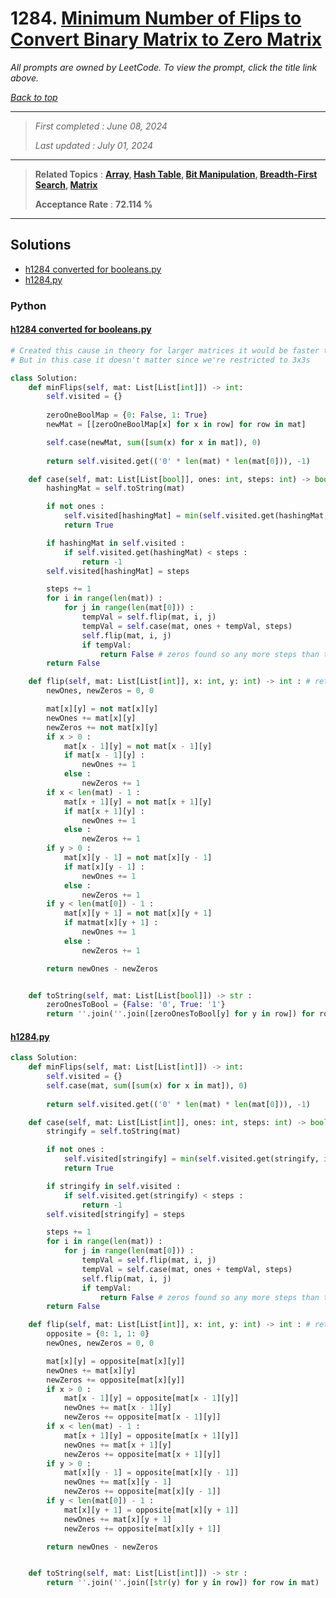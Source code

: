 # 1284. [Minimum Number of Flips to Convert Binary Matrix to Zero Matrix](<https://leetcode.com/problems/minimum-number-of-flips-to-convert-binary-matrix-to-zero-matrix>)

*All prompts are owned by LeetCode. To view the prompt, click the title link above.*

*[Back to top](<../README.md>)*

------

> *First completed : June 08, 2024*
>
> *Last updated : July 01, 2024*

------

> **Related Topics** : **[Array](<by_topic/Array.md>), [Hash Table](<by_topic/Hash Table.md>), [Bit Manipulation](<by_topic/Bit Manipulation.md>), [Breadth-First Search](<by_topic/Breadth-First Search.md>), [Matrix](<by_topic/Matrix.md>)**
>
> **Acceptance Rate** : **72.114 %**

------

## Solutions

- [h1284 converted for booleans.py](<../my-submissions/h1284 converted for booleans.py>)
- [h1284.py](<../my-submissions/h1284.py>)
### Python
#### [h1284 converted for booleans.py](<../my-submissions/h1284 converted for booleans.py>)
```Python
# Created this cause in theory for larger matrices it would be faster to use booleans instead of integers
# But in this case it doesn't matter since we're restricted to 3x3s

class Solution:
    def minFlips(self, mat: List[List[int]]) -> int:
        self.visited = {}
        
        zeroOneBoolMap = {0: False, 1: True}
        newMat = [[zeroOneBoolMap[x] for x in row] for row in mat]

        self.case(newMat, sum([sum(x) for x in mat]), 0)
        
        return self.visited.get(('0' * len(mat) * len(mat[0])), -1)

    def case(self, mat: List[List[bool]], ones: int, steps: int) -> bool:
        hashingMat = self.toString(mat)

        if not ones :
            self.visited[hashingMat] = min(self.visited.get(hashingMat, inf), steps)
            return True

        if hashingMat in self.visited :
            if self.visited.get(hashingMat) < steps :
                return -1
        self.visited[hashingMat] = steps

        steps += 1
        for i in range(len(mat)) :
            for j in range(len(mat[0])) :
                tempVal = self.flip(mat, i, j)
                tempVal = self.case(mat, ones + tempVal, steps)
                self.flip(mat, i, j)
                if tempVal:
                    return False # zeros found so any more steps than this will not improve #steps
        return False

    def flip(self, mat: List[List[int]], x: int, y: int) -> int : # ret # of new 1's
        newOnes, newZeros = 0, 0

        mat[x][y] = not mat[x][y]
        newOnes += mat[x][y]
        newZeros += not mat[x][y]
        if x > 0 :
            mat[x - 1][y] = not mat[x - 1][y]
            if mat[x - 1][y] :
                newOnes += 1
            else :
                newZeros += 1
        if x < len(mat) - 1 :
            mat[x + 1][y] = not mat[x + 1][y]
            if mat[x + 1][y] :
                newOnes += 1
            else :
                newZeros += 1
        if y > 0 :
            mat[x][y - 1] = not mat[x][y - 1]
            if mat[x][y - 1] :
                newOnes += 1
            else :
                newZeros += 1
        if y < len(mat[0]) - 1 :
            mat[x][y + 1] = not mat[x][y + 1]
            if matmat[x][y + 1] :
                newOnes += 1
            else :
                newZeros += 1

        return newOnes - newZeros


    def toString(self, mat: List[List[bool]]) -> str :
        zeroOnesToBool = {False: '0', True: '1'}
        return ''.join(''.join([zeroOnesToBool[y] for y in row]) for row in mat)
```

#### [h1284.py](<../my-submissions/h1284.py>)
```Python
class Solution:
    def minFlips(self, mat: List[List[int]]) -> int:
        self.visited = {}
        self.case(mat, sum([sum(x) for x in mat]), 0)
        
        return self.visited.get(('0' * len(mat) * len(mat[0])), -1)

    def case(self, mat: List[List[int]], ones: int, steps: int) -> bool:
        stringify = self.toString(mat)

        if not ones :
            self.visited[stringify] = min(self.visited.get(stringify, inf), steps)
            return True

        if stringify in self.visited :
            if self.visited.get(stringify) < steps :
                return -1
        self.visited[stringify] = steps

        steps += 1
        for i in range(len(mat)) :
            for j in range(len(mat[0])) :
                tempVal = self.flip(mat, i, j)
                tempVal = self.case(mat, ones + tempVal, steps)
                self.flip(mat, i, j)
                if tempVal:
                    return False # zeros found so any more steps than this will not improve #steps
        return False

    def flip(self, mat: List[List[int]], x: int, y: int) -> int : # ret # of new 1's
        opposite = {0: 1, 1: 0}
        newOnes, newZeros = 0, 0

        mat[x][y] = opposite[mat[x][y]]
        newOnes += mat[x][y]
        newZeros += opposite[mat[x][y]]
        if x > 0 :
            mat[x - 1][y] = opposite[mat[x - 1][y]]
            newOnes += mat[x - 1][y]
            newZeros += opposite[mat[x - 1][y]]
        if x < len(mat) - 1 :
            mat[x + 1][y] = opposite[mat[x + 1][y]]
            newOnes += mat[x + 1][y]
            newZeros += opposite[mat[x + 1][y]]
        if y > 0 :
            mat[x][y - 1] = opposite[mat[x][y - 1]]
            newOnes += mat[x][y - 1]
            newZeros += opposite[mat[x][y - 1]]
        if y < len(mat[0]) - 1 :
            mat[x][y + 1] = opposite[mat[x][y + 1]]
            newOnes += mat[x][y + 1]
            newZeros += opposite[mat[x][y + 1]]

        return newOnes - newZeros


    def toString(self, mat: List[List[int]]) -> str :
        return ''.join(''.join([str(y) for y in row]) for row in mat)
```

